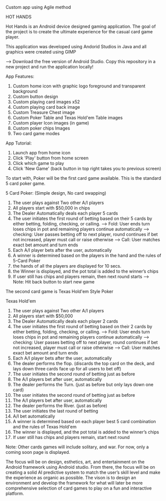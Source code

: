 
Custom app using Agile method

HOT HANDS

Hot Hands is an Android device designed gaming application. The goal of the project is to create the ultimate experience for the casual card game player.

This application was developed using Andorid Studios in Java and all graphics were created using GIMP

--> Download the free version of Android Studio. Copy this repository in a new project and run the application locally! 

App Features:
  1) Custom home icon with graphic logo foreground and transparent background
  2) Custom button design
  3) Custom playing card images x52
  4) Custom playing card back image
  5) Custom Treasure Chest image
  6) Custom Poker Table and Texas Hold'em Table images
  7) Custom player Icon images (in game)
  8) Custom poker chips Images
  9) Two card game modes

App Tutorial:
  1) Launch app from home icon
  2) Click 'Play' button from home screen
  3) Click  which game to play
  4) Click 'New Game' (back button in top right takes you to previous screen)

To start with, Poker will be the first card game available. This is the standard 5 card poker game.

5 Card Poker: (Simple design, No card swapping)
  1) The user plays against Two other A/I players
  2) All players start with $50,000 in chips
  3) The Dealer Automatically deals each player 5 cards
  3) The user initiates the first round of betting based on their 5 cards by either betting, folding, checking, or calling.
      --> Fold: User ends turn loses chips in pot and remaining players continue automatically
      --> checking: User passes betting off to next player, round continues if bet not increased, player must call or raise otherwise
      --> Call: User matches exact bet amount and turn ends
  4) Each A/I player bets after the user, automatically
  5) A winner is determined based on the players in the hand and the rules of 5-Card Poker
  6) the hands of all the players are displayed for 10 secs. 
  7) the Winner is displayed, and the pot total is added to the winner’s chips
  8) If user still has chips and players remain, then next round starts
  --> Note: Hit back button to start new game
  
The second card game is Texas Hold'em Style Poker

Texas Hold'em
  1) The user plays against Two other A/I players
  2) All players start with $50,000
  3) The Dealer Automatically deals each player 2 cards
  4) The user initiates the first round of betting based on their 2 cards by either betting, folding, checking, or calling.
      --> Fold: User ends turn loses chips in pot and remaining players continue automatically
      --> checking: User passes betting off to next player, round continues if bet not increased, player must call or raise otherwise
      --> Call: User matches exact bet amount and turn ends
  5) Each A/I player bets after the user, automatically
  4) The dealer performs the flop. (discards the top card on the deck, and lays down three cards face up for all users to bet off)
  6) The user initiates the second round of betting just as before
  7) The A/I players bet after user, automatically
  8) The dealer performs the Turn. (just as before but only lays down one card)
  9) The user initiates the second round of betting just as before
  10) The A/I players bet after user, automatically
  11) The dealer performs the River. (just as before)
  12) The user initiates the last round of betting
  13) A/I bet automatically
  14) A winner is determined based on each player best 5 card combination and the rules of Texas Hold'em
  15) The winner is displayed, and the pot total is added to the winner’s chips
  16)  If user still has chips and players remain, start next round
  
Note: Other cards games will include solitary, and war. For now, only a coming soon page is displayed.

The focus will be on design, esthetics, art, and entertainment on the Android framework using Android studio. From there, the focus will be on creating a solid AI predictive system to match the user’s skill level and make the experience as organic as possible. The vison is to design an environment and develop the framework for what will later be more comprehensive selection of card games to play on a fun and interactive platform.  
